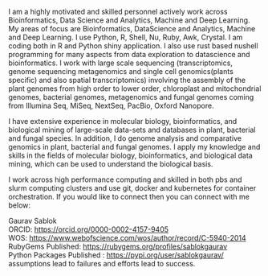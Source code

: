 I am a highly motivated and skilled personnel actively work across Bioinformatics, Data Science and Analytics, Machine and Deep Learning. My areas of focus are Bioinformatics, DataScience and Analytics, Machine and Deep Learning. I use Python, R, Shell, Nu, Ruby, Awk, Crystal. I am coding both in R and Python shiny application. I also use rust based nushell programming for many aspects from data exploration to datascience and bioinformatics. I work with large scale sequencing (transcriptomics, genome sequencing metagenomics and single cell genomics(plants specific) and also spatial transcriptomics) involving the assembly of the plant genomes from high order to lower order, chloroplast and mitochondrial genomes, bacterial genomes, metagenomics and fungal genomes coming from Illumina Seq, MiSeq, NextSeq, PacBio, Oxford Nanopore. 

I have extensive experience in molecular biology, bioinformatics, and biological mining of large-scale data-sets and databases in plant, bacterial and fungal species. In addition, I do genome analysis and comparative genomics in plant, bacterial and fungal genomes. I apply my knowledge and skills in the fields of molecular biology, bioinformatics, and biological data mining, which can be used to understand the biological basis. 

I work across high performance computing and skilled in both pbs and slurm computing clusters and use git, docker and kubernetes for container orchestration. If you would like to connect then you can connect with me below:

Gaurav Sablok \
ORCID: https://orcid.org/0000-0002-4157-9405 \
WOS: https://www.webofscience.com/wos/author/record/C-5940-2014 \
RubyGems Published: https://rubygems.org/profiles/sablokgaurav \
Python Packages Published : https://pypi.org/user/sablokgaurav/ \
assumptions lead to failures and efforts lead to success. 


